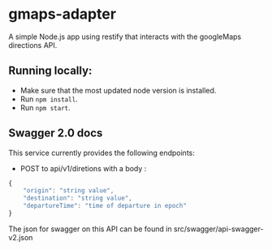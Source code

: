 # gmaps-adapter

A simple Node.js app using restify that interacts with the googleMaps directions API.

## Running locally:

* Make sure that the most updated node version is installed.
* Run `npm install`.
* Run `npm start`.

## Swagger 2.0 docs

This service currently provides the following endpoints:

* POST to api/v1/diretions with a body :

```js
{
	"origin": "string value",
	"destination": "string value",
	"departureTime": "time of departure in epoch"
}
```

The json for swagger on this API can be found in src/swagger/api-swagger-v2.json
